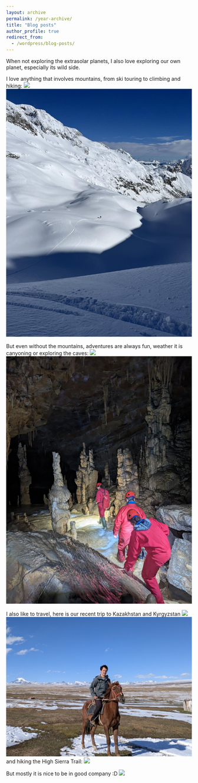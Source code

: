 ```yaml
---
layout: archive
permalink: /year-archive/
title: "Blog posts"
author_profile: true
redirect_from:
  - /wordpress/blog-posts/
---
```


When not exploring the extrasolar planets, I also love exploring our own planet, especially its wild side. 


I love anything that involves mountains, from ski touring to climbing and hiking:
  ![](/images/splevta.jpg)
  ![](/images/turno.jpeg)

But even without the mountains, adventures are always fun, weather it is canyoning or exploring the caves:
  ![](/images/gacnik.jpg)
  ![](/images/jama.jpg)

I also like to travel, here is our recent trip to Kazakhstan and Kyrgyzstan
  ![](/images/kazi.JPG)
  ![](/images/kirgi2.jpg)
and hiking the High Sierra Trail:
  ![](/images/murica.jpg)

But mostly it is nice to be in good company :D
  ![](/images/poroka.jpg)


